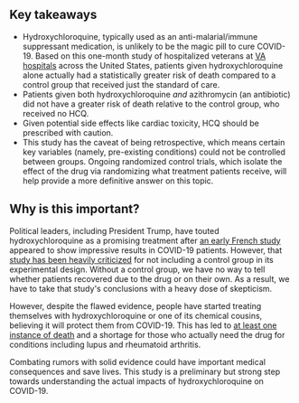 ## Key takeaways

* Hydroxychloroquine, typically used as an anti-malarial/immune suppressant medication, is unlikely to be the magic pill to cure COVID-19. Based on this one-month study of hospitalized veterans at <a href="https://en.wikipedia.org/wiki/United_States_Department_of_Veterans_Affairs">VA hospitals</a> across the United States, patients given hydroxychloroquine alone actually had a statistically greater risk of death compared to a control group that received just the standard of care.
* Patients given both hydroxychloroquine <em>and</em> azithromycin (an antibiotic) did not have a greater risk of death relative to the control group, who received no HCQ.
* Given potential side effects like cardiac toxicity, HCQ should be prescribed with caution.
* This study has the caveat of being retrospective, which means certain key variables (namely, pre-existing conditions) could not be controlled between groups. Ongoing randomized control trials, which isolate the effect of the drug via randomizing what treatment patients receive, will help provide a more definitive answer on this topic.

## Why is this important?

Political leaders, including President Trump, have touted hydroxychloroquine as a promising treatment after [an early French study](https://www.ncbi.nlm.nih.gov/pubmed/32205204) appeared to show impressive results in COVID-19 patients. However, that <a href="https://www.the-scientist.com/news-opinion/journal-publisher-concerned-over-hydroxychloroquine-study-67405">study has been heavily criticized</a> for not including a control group in its experimental design. Without a control group, we have no way to tell whether patients recovered due to the drug or on their own. As a result, we have to take that study's conclusions with a heavy dose of skepticism.

However, despite the flawed evidence, people have started treating themselves with hydroxychloroquine or one of its chemical cousins, believing it will protect them from COVID-19. This has led to [at least one instance of death](https://www.npr.org/sections/coronavirus-live-updates/2020/03/24/820512107/man-dies-woman-hospitalized-after-taking-form-of-chloroquine-to-prevent-covid-19) and a shortage for those who actually need the drug for conditions including lupus and rheumatoid arthritis.

Combating rumors with solid evidence could have important medical consequences and save lives. This study is a preliminary but strong step towards understanding the actual impacts of hydroxychloroquine on COVID-19.